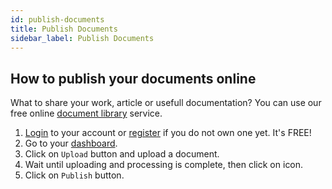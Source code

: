```yaml
---
id: publish-documents
title: Publish Documents
sidebar_label: Publish Documents
---
```


## How to publish your documents online
What to share your work, article or usefull documentation? You can use our free online [document library](https://products.conholdate.app/documents) service.
1. [Login](https://conholdate.app/signin) to your account or [register](https://conholdate.app/signin) if you do not own one yet. It's FREE!
1. Go to your [dashboard](https://dashboard.conholdate.app).
1. Click on `Upload` button and upload a document.
1. Wait until uploading and processing is complete, then click on <i class="fas fa-book"></i> icon.
1. Click on `Publish` button.